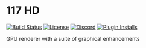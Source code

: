 # 117 HD

[![Build Status](https://github.com/kfricilone/RLHD/workflows/Build/badge.svg)](https://github.com/kfricilone/RLHD/actions?workflow=Build)
[![License](https://img.shields.io/github/license/kfricilone/RLHD)](https://github.com/kfricilone/RLHD/blob/master/LICENSE)
[![Discord](https://img.shields.io/discord/886733267284398130?color=green&logo=discord)](https://discord.gg/U4p6ChjgSE)
[![Plugin Installs](https://img.shields.io/endpoint?url=https://i.pluginhub.info/shields/installs/plugin/117hd)](https://runelite.net/plugin-hub/show/117hd)

GPU renderer with a suite of graphical enhancements